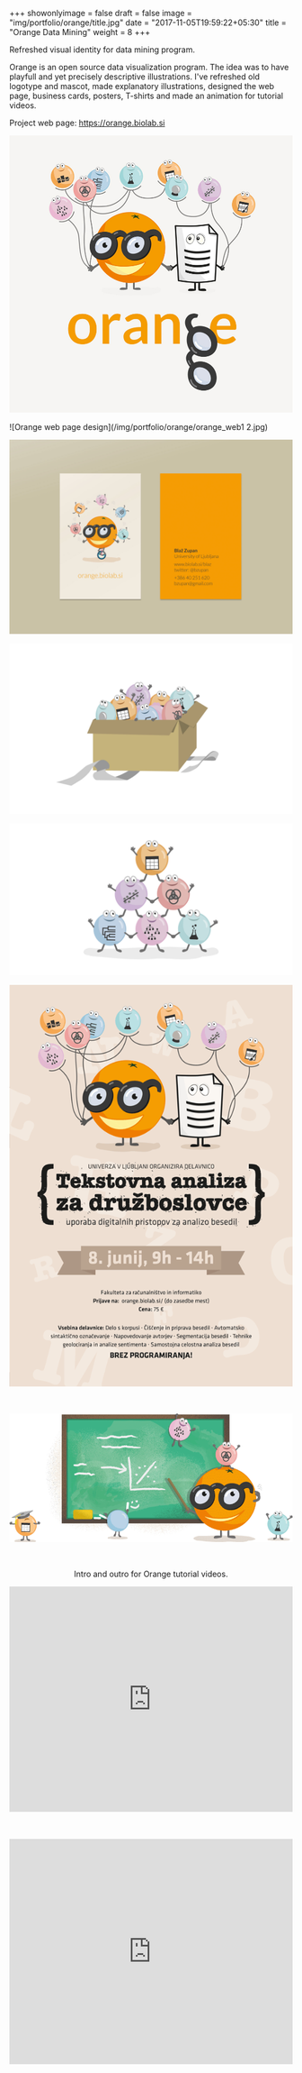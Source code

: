 +++
showonlyimage = false
draft = false
image = "img/portfolio/orange/title.jpg"
date = "2017-11-05T19:59:22+05:30"
title = "Orange Data Mining"
weight = 8
+++

Refreshed visual identity for data mining program.
<!--more-->

Orange is an open source data visualization program. The idea was to have playfull and yet precisely descriptive illustrations. I've refreshed old logotype and mascot, made explanatory illustrations, designed the web page, business cards, posters, T-shirts and made an animation for tutorial videos.

Project web page: https://orange.biolab.si

![Orange visual identity](/img/portfolio/orange/title.jpg)

![Orange web page design](/img/portfolio/orange/orange_web1 2.jpg)

![Orange business cards](/img/portfolio/orange/orange_web_VIZ.jpg)

![Orange illustration](/img/portfolio/orange/add-ons-01.png)

![Orange illustration](/img/portfolio/orange/adv_data_mining-02.png)

![Orange illustration](/img/portfolio/orange/orange_workshop_poster.png)

&nbsp;

![Orange illustration](/img/portfolio/orange/orange-education.png)


&nbsp;

  <a name="video"></a>
  <p style="text-align: center;">Intro and outro for Orange tutorial videos.</p>
  <iframe frameborder="0" width="100%" height="400px"
    src="https://www.youtube.com/embed/lb-x36xqJ-E">
  </iframe>
   
&nbsp;

  <iframe frameborder="0" width="100%" height="400px"
    src="https://www.youtube.com/embed/D4RBey-b2VA">
  </iframe>